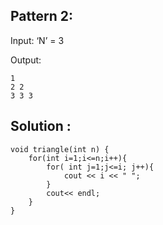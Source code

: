 ## Pattern 2:


Input: ‘N’ = 3

Output: 

    1
    2 2 
    3 3 3

## Solution :

    void triangle(int n) {
        for(int i=1;i<=n;i++){
            for( int j=1;j<=i; j++){
                cout << i << " ";
            }
            cout<< endl;
        }
    }

